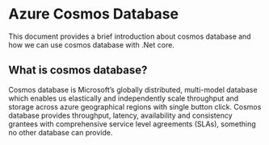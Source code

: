 # Azure Cosmos Database
This document provides a brief introduction about cosmos database and how we can use cosmos database with .Net core. 
## What is cosmos database?
Cosmos database is Microsoft’s globally distributed, multi-model database which enables us elastically and independently scale throughput and storage across azure geographical regions with single button click. Cosmos database provides throughput, latency, availability and consistency grantees with comprehensive service level agreements (SLAs), something no other database can provide. 
